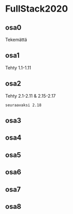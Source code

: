 # FullStack2020

<h2>osa0</h2>
    Tekemättä

<h2>osa1</h2>
    Tehty 1.1-1.11
<h2>osa2</h2>
    Tehty 2.1-2.11 & 2.15-2.17
    
    seuraavaksi 2.18
<h2>osa3</h2>
<h2>osa4</h2>
<h2>osa5</h2>
<h2>osa6</h2>
<h2>osa7</h2>
<h2>osa8</h2>